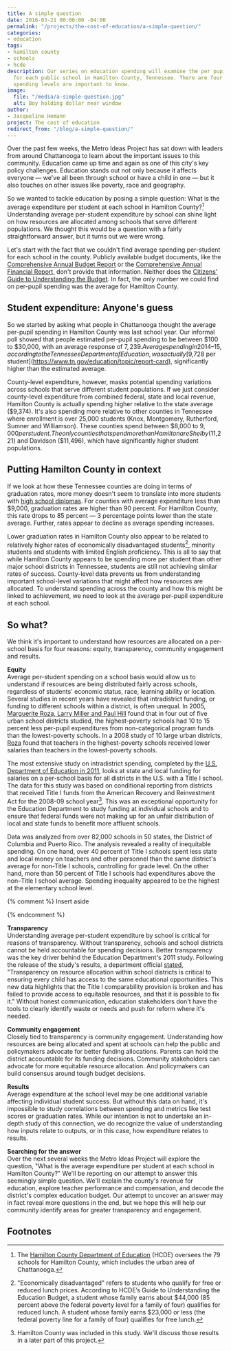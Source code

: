 ```yaml
---
title: A simple question
date: 2016-03-21 00:00:00 -04:00
permalink: "/projects/the-cost-of-education/a-simple-question/"
categories:
- education
tags:
- hamilton county
- schools
- hcde
description: Our series on education spending will examine the per pupil expenditure
  for each public school in Hamilton County, Tennessee. There are four reasons those
  spending levels are important to know.
image:
  file: "/media/a-simple-question.jpg"
  alt: Boy holding dollar near window
author:
- Jacqueline Homann
project: The cost of education
redirect_from: "/blog/a-simple-question/"
---
```


Over the past few weeks, the Metro Ideas Project has sat down with leaders from around Chattanooga to learn about the important issues to this community. Education came up time and again as one of this city's key policy challenges. Education stands out not only because it affects everyone — we've all been through school or have a child in one — but it also touches on other issues like poverty, race and geography. 

So we wanted to tackle education by posing a simple question: What is the average expenditure per student at each school in Hamilton County?[^1] Understanding average per-student expenditure by school can shine light on how resources are allocated among schools that serve different populations. We thought this would be a question with a fairly straightforward answer, but it turns out we were wrong. 

Let's start with the fact that we couldn't find average spending per-student for each school in the county. Publicly available budget documents, like the [Comprehensive Annual Budget Report](http://www.hamiltontn.gov/pdf/cabr/2015/FY15CABR.pdf) or the [Comprehensive Annual Financial Report](http://www.hamiltontn.gov/PDF/CAFR/2015/2015CAFR.pdf), don't provide that information. Neither does the [Citizens' Guide to Understanding the Budget](http://www.pefchattanooga.org/wp-content/uploads/2015/06/HCDE_budget-guide_051515.pdf). In fact, the only number we could find on per-pupil spending was the average for Hamilton County.

## Student expenditure: Anyone's guess

So we started by asking what people in Chattanooga thought the average per-pupil spending in Hamilton County was last school year. Our informal poll showed that people estimated per-pupil spending to be between $100 to $30,000, with an average response of $7,239. Average spending in 2014–15, according to the Tennessee Department of Education, was actually [$9,728 per student](https://www.tn.gov/education/topic/report-card), significantly higher than the  estimated average. 

County-level expenditure, however, masks potential spending variations across schools that serve different student populations. If we just consider county-level expenditure from combined federal, state and local revenue, Hamilton County is actually spending higher relative to the state average ($9,374). It's also spending more relative to other counties in Tennessee where enrollment is over 25,000 students (Knox, Montgomery, Rutherford, Sumner and Williamson). These counties spend between $8,000 to $9,000 per student. The only counties that spend more than Hamilton are Shelby ($11,221) and Davidson ($11,496), which have significantly higher student populations.

## Putting Hamilton County in context

If we look at how these Tennessee counties are doing in terms of graduation rates, more money doesn't seem to translate into more students with [high school diplomas](https://www.tn.gov/education/topic/data-downloads). For counties with average expenditure less than $9,000, graduation rates are higher than 90 percent. For Hamilton County, this rate drops to 85 percent — 3 percentage points lower than the state average. Further, rates appear to decline as average spending increases.

Lower graduation rates in Hamilton County also appear to be related to relatively higher rates of economically disadvantaged students[^2], minority students and students with limited English proficiency. This is all to say that while Hamilton County appears to be spending more per student than other major school districts in Tennessee, students are still not achieving similar rates of success. County-level data prevents us from understanding important school-level variations that might affect how resources are allocated. To understand spending across the county and how this might be linked to achievement, we need to look at the average per-pupil expenditure at each school.

<div id="scatterplot"></div>

## So what?

We think it's important to understand how resources are allocated on a per-school basis for four reasons: equity, transparency, community engagement and results.

**Equity**  
Average per-student spending on a school basis would allow us to understand if resources are being distributed fairly across schools, regardless of students' economic status, race, learning ability or location. Several studies in recent years have revealed that intradistrict funding, or funding to different schools within a district,  is often unequal. In 2005, [Marguerite Roza, Larry Miller and Paul Hill](http://www.crpe.org/sites/default/files/wp_crpe6_title1_aug05_0.pdf) found that in four out of five urban school districts studied, the highest-poverty schools had 10 to 15 percent less per-pupil expenditures from non-categorical program funds than the lowest-poverty schools. In a 2008 study of 10 large urban districts, [Roza](https://cdn.americanprogress.org/wp-content/uploads/issues/2008/06/pdf/comparability_part3.pdf) found that teachers in the highest-poverty schools received lower salaries than teachers in the lowest-poverty schools.

The most extensive study on intradistrict spending, completed by the [U.S. Department of Education in 2011](http://www2.ed.gov/about/offices/list/opepd/ppss/reports.html#title), looks at state and local funding for salaries on a per-school basis for all districts in the U.S. with a Title I school. The data for this study was based on conditional reporting from districts that received Title I funds from the American Recovery and Reinvestment Act for the 2008-09 school year[^3]. This was an exceptional opportunity for the Education Department to study funding at individual schools and to ensure that federal funds were not making up for an unfair distribution of local and state funds to benefit more affluent schools. 

Data was analyzed from over 82,000 schools in 50 states, the District of Columbia and Puerto Rico. The analysis revealed a reality of inequitable spending. On one hand, over 40 percent of Title I schools spent less state and local money on teachers and other personnel than the same district's average for non-Title I schools, controlling for grade level. On the other hand, more than 50 percent of Title I schools had expenditures above the non–Title I school average. Spending inequality appeared to be the highest at the elementary school level.

{% comment %}
Insert aside

<!-- <aside class="text-small" style="border:1px solid #b1b3b5;padding:2em;">
  <h3 class="subhead">What is Title I?</h3>

  <p><a href="http://www2.ed.gov/policy/elsec/leg/esea02/pg1.html">Title I funding</a> is intended "to ensure that all children have a fair, equal, and significant opportunity to obtain a high-quality education and reach, at a minimum, proficiency on challenging State academic achievement standards and state academic assessments."</p>

  <p>Originally part of the Elementary and Secondary Education Act of 1965, and now under the No Child Left Behind Act, Title I federal funds are targeted at closing the achievement gap between low-income and other students. Almost <a href="https://www.naeyc.org/policy/federal/title1">14,000 of the 15,000 school districts</a> in the nation conduct Title I programs. Funds are distributed on a formula basis, which aims to provide resources to schools and students with the greatest need. <a href="http://atlas.newamerica.org/no-child-left-behind-act-title-i-distribution-formulas">Four formulas</a> are used: the Basic Grant, Concentration Grant, Targeted Assistance Grant and the Education Finance Incentive Grant.</p>

  <p>Funds are distributed to school districts, which have some discretion in how they allocate Title I money to schools. Examples of how funds might be used include professional development for teachers, curriculum improvement, providing additional help for students and promoting parent involvement. In schools where more than half of students are considered low-income, a “schoolwide program” can be implemented with the goal of using Title I money to improve achievement for all students.</p>

  <p>In Hamilton County, schools where over 50 percent of students who are economically disadvantaged receive Title I funds. This qualifies over 50 public schools for Title I funds. While this supports the majority of students in the county, the system overlooks some students in need. Schools a little under the 50 percent threshold don’t receive the same federal support as schools that qualify for Title I funds. Schools in the Title I gap include Loftis Middle School (40.8 percent economically disadvantaged), STEM School (41.4), Ooltewah High (42.1), McConnell Elementary (44.2), Sale Creek Middle/High (46.1), Ganns Middle Valley Elementary (46.8) and Allen Elementary (47.7).</p>

  <p>The Hamilton County Department of Education has a <a href="http://www.hcde.org/?PN=Pages&SubP=Level1Page&L=2&DivisionID=14285&DepartmentID=15178&PageID=20951&ToggleSideNav=ShowAll">list of Title I schools</a>.</p> -->
</aside>
{% endcomment %}

**Transparency**  
Understanding average per-student expenditure by school is critical for reasons of transparency. Without transparency, schools and school districts cannot be held accountable for spending decisions. Better transparency was the key driver behind the Education Department's 2011 study. Following the release of the study's results, a department official [stated](http://www.ed.gov/news/press-releases/more-40-low-income-schools-dont-get-fair-share-state-and-local-funds-department-education-research-finds), "Transparency on resource allocation within school districts is critical to ensuring every child has access to the same educational opportunities. This new data highlights that the Title I comparability provision is broken and has failed to provide access to equitable resources, and that it is possible to fix it." Without honest communication, education stakeholders don't have the tools to clearly identify waste or needs and push for reform where it's needed.

**Community engagement**  
Closely tied to transparency is community engagement. Understanding how resources are being allocated and spent at schools can help the public and policymakers advocate for better funding allocations. Parents can hold the district accountable for its funding decisions. Community stakeholders can advocate for more equitable resource allocation. And policymakers can build consensus around tough budget decisions.

**Results**  
Average expenditure at the school level may be one additional variable affecting individual student success. But without this data on hand, it's impossible to study correlations between spending and metrics like test scores or graduation rates. While our intention is not to undertake an in-depth study of this connection, we do recognize the value of understanding how inputs relate to outputs, or in this case, how expenditure relates to results.

**Searching for the answer**  
Over the next several weeks the Metro Ideas Project will explore the question, "What is the average expenditure per student at each school in Hamilton County?" We'll be reporting on our attempt to answer this seemingly simple question. We'll explain the county's revenue for education, explore teacher performance and compensation, and decode the district's complex education budget. Our attempt to uncover an answer may in fact reveal more questions in the end, but we hope this will help our community identify areas for greater transparency and engagement.

## Footnotes

[^1]: The [Hamilton County Department of Education](http://www.hcde.org/) (HCDE) oversees the 79 schools for Hamilton County, which includes the urban area of Chattanooga.
[^2]: "Economically disadvantaged" refers to students who qualify for free or reduced lunch prices. According to HCDE’s Guide to Understanding the Education Budget, a student whose family earns about $44,000 (85 percent above the federal poverty level for a family of four) qualifies for reduced lunch. A student whose family earns $23,000 or less (the federal poverty line for a family of four) qualifies for free lunch.
[^3]: Hamilton County was included in this study. We'll discuss those results in a later part of this project.

<script src="https://cdnjs.cloudflare.com/ajax/libs/pym/0.4.5/pym.min.js"></script>
<script>
  var url         = "http://graphics.metroideas.org/charts/tn-grad-rates-by-county/";
  var scatterplot = new pym.Parent("scatterplot", url, {});
</script>